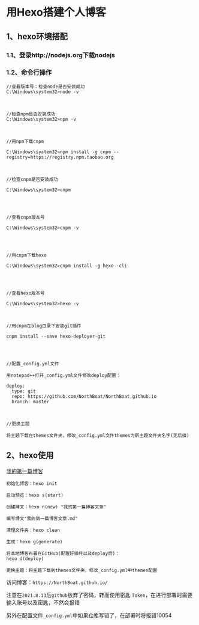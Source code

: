 # 用Hexo搭建个人博客

## 1、hexo环境搭配

### 1.1、登录http://nodejs.org下载nodejs





### 1.2、命令行操作

~~~
//查看版本号：检查node是否安装成功
C:\Windows\system32>node -v



//检查npm是否安装成功
C:\Windows\system32>npm -v



//用npm下载cnpm
    
C:\Windows\system32>npm install -g cnpm --registry=https://registry.npm.taobao.org



//检查cnpm是否安装成功
    
C:\Windows\system32>cnpm



      
//查看cnpm版本号
          
C:\Windows\system32>cnpm -v




//用cnpm下载hexo

C:\Windows\system32>cnpm install -g hexo -cli



 
//查看hexo版本号
    
C:\Windows\system32>hexo -v

   
   
//用cnpm在blog目录下安装git插件

cnpm install --save hexo-deployer-git
   
   
   
   
//配置_config.yml文件

用notepad++打开_config.yml文件修改deploy配置：

deploy:
  type: git
  repo: https://github.com/NorthBoat/NorthBoat.github.io
  branch: master
  
  
  
//更换主题

将主题下载在themes文件夹，修改_config.yml文件themes为新主题文件夹名字(无后缀)
~~~

## 2、hexo使用

[我的第一篇博客](NorthBoat.github.io)

~~~
初始化博客：hexo init
    
启动预览：hexo s(start)

创建博文：hexo n(new) "我的第一篇博客文章"
    
编写博文"我的第一篇博客文章.md"

清理文件夹：hexo clean
   
生成：hexo g(generate)
    
将本地博客布署在GitHub(配置好插件以及deploy后)：
hexo d(deploy)
    
更换主题：将主题下载到themes文件夹，修改_config.yml中themes配置
~~~

访问博客：`https://NorthBoat.github.io/`

注意在`2021.8.13`后`github`放弃了密码，转而使用密匙 `Token`，在进行部署时需要输入账号以及密匙，不然会报错

另外在配置文件`_config.yml`中如果仓库写错了，在部署时将报错10054

